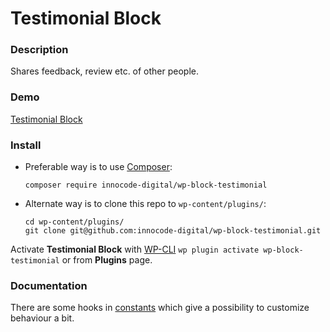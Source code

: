 # Testimonial Block

### Description

Shares feedback, review etc. of other people.

### Demo

[Testimonial Block](https://blocks.innocode.digital/testimonial-block/)

### Install

- Preferable way is to use [Composer](https://getcomposer.org/):

    ````
    composer require innocode-digital/wp-block-testimonial
    ````

- Alternate way is to clone this repo to `wp-content/plugins/`:

    ````
    cd wp-content/plugins/
    git clone git@github.com:innocode-digital/wp-block-testimonial.git
    ````

Activate **Testimonial Block** with [WP-CLI](https://make.wordpress.org/cli/handbook/)
`wp plugin activate wp-block-testimonial` or from **Plugins** page.

### Documentation

There are some hooks in [constants](./src/constants.js) which give a possibility to
customize behaviour a bit.

